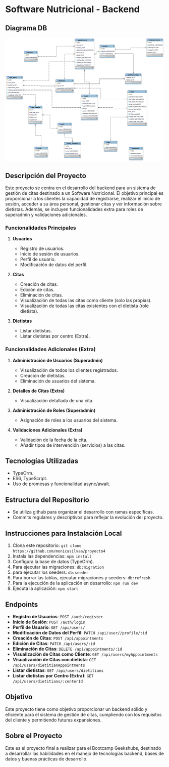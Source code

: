 # Software Nutricional - Backend

## Diagrama DB
![App Screenshot](images/DBProyectoFinal.png)

## Descripción del Proyecto

Este proyecto se centra en el desarrollo del backend para un sistema de gestión de citas destinado a un Software Nutricional. El objetivo principal es proporcionar a los clientes la capacidad de registrarse, realizar el inicio de sesión, acceder a su área personal, gestionar citas y ver información sobre dietistas. Además, se incluyen funcionalidades extra para roles de superadmin y validaciones adicionales.

### Funcionalidades Principales

1. **Usuarios**
   - Registro de usuarios.
   - Inicio de sesión de usuarios.
   - Perfil de usuario.
   - Modificación de datos del perfil.

2. **Citas**
   - Creación de citas.
   - Edición de citas.
   - Eliminación de citas.
   - Visualización de todas las citas como cliente (solo las propias).
   - Visualización de todas las citas existentes con el dietista (role dietista).

3. **Dietistas**
   - Listar dietistas.
   - Listar dietistas por centro (Extra).

### Funcionalidades Adicionales (Extra)

1. **Administración de Usuarios (Superadmin)**
   - Visualización de todos los clientes registrados.
   - Creación de dietistas.
   - Eliminación de usuarios del sistema.

2. **Detalles de Citas (Extra)**
   - Visualización detallada de una cita.

3. **Administración de Roles (Superadmin)**
   - Asignación de roles a los usuarios del sistema.

4. **Validaciones Adicionales (Extra)**
   - Validación de la fecha de la cita.
   - Añadir tipos de intervención (servicios) a las citas.

## Tecnologías Utilizadas

- TypeOrm.
- ES6, TypeScript.
- Uso de promesas y funcionalidad async/await.

## Estructura del Repositorio

- Se utiliza github para organizar el desarrollo con ramas específicas.
- Commits regulares y descriptivos para reflejar la evolución del proyecto.

## Instrucciones para Instalación Local

1. Clona este repositorio: `git clone https://github.com/monicasilvaa/proyecto4`
2. Instala las dependencias: `npm install`
3. Configura la base de datos (TypeOrm).
4. Para ejecutar las migraciones: `db:migration`
5. para ejecutar los seeders: `db:seeder`
6. Para borrar las tablas, ejecutar migraciones y seeders: `db:refresh`
7. Para la ejecución de la aplicación en desarrollo: `npm run dev`
8. Ejecuta la aplicación: `npm start`

## Endpoints

- **Registro de Usuarios**: `POST /auth/register`
- **Inicio de Sesión**: `POST /auth/login`
- **Perfil de Usuario**: `GET /api/users/`
- **Modificación de Datos del Perfil**: `PATCH /api/user//profile/:id`
- **Creación de Citas**: `POST /api/appointments`
- **Edición de Citas**: `PATCH /api/users/:id`
- **Eliminación de Citas**: `DELETE /api/appointments/:id`
- **Visualización de Citas como Cliente**: `GET /api/users/myAppointments`
- **Visualización de Citas con dietista**: `GET /api/users/dietitianAppointments`
- **Listar dietistas**: `GET /api/users/dietitians`
- **Listar dietistas por Centro (Extra)**: `GET /api/users/dietitians/:centerId`

## Objetivo

Este proyecto tiene como objetivo proporcionar un backend sólido y eficiente para el sistema de gestión de citas, cumpliendo con los requisitos del cliente y permitiendo futuras expansiones.

## Sobre el Proyecto

Este es el proyecto final a realizar para el Bootcamp Geekshubs, destinado a desarrollar las habilidades en el manejo de tecnologías backend, bases de datos y buenas prácticas de desarrollo.

